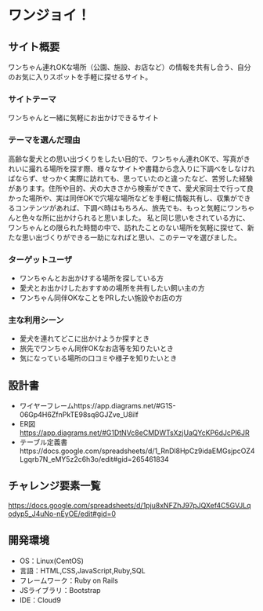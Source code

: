 # ワンジョイ！

## サイト概要
ワンちゃん連れOKな場所（公園、施設、お店など）の情報を共有し合う、自分のお気に入りスポットを手軽に探せるサイト。

### サイトテーマ
ワンちゃんと一緒に気軽にお出かけできるサイト

### テーマを選んだ理由
高齢な愛犬との思い出づくりをしたい目的で、ワンちゃん連れOKで、写真がきれいに撮れる場所を探す際、様々なサイトや書籍から念入りに下調べをしなければならず、せっかく実際に訪れても、思っていたのと違ったなど、苦労した経験があります。住所や目的、犬の大きさから検索ができて、愛犬家同士で行って良かった場所や、実は同伴OKで穴場な場所などを手軽に情報共有し、収集ができるコンテンツがあれば、下調べ時はもちろん、旅先でも、もっと気軽にワンちゃんと色々な所に出かけられると思いました。
私と同じ思いをされている方に、ワンちゃんとの限られた時間の中で、訪れたことのない場所を気軽に探せて、新たな思い出づくりができる一助になればと思い、このテーマを選びました。

### ターゲットユーザ
- ワンちゃんとお出かけする場所を探している方
- 愛犬とお出かけしたおすすめの場所を共有したい飼い主の方
- ワンちゃん同伴OKなことをPRしたい施設やお店の方


### 主な利用シーン
- 愛犬を連れてどこに出かけようか探すとき
- 旅先でワンちゃん同伴OKなお店等を知りたいとき
- 気になっている場所の口コミや様子を知りたいとき


## 設計書
- ワイヤーフレームhttps://app.diagrams.net/#G1S-06Gp4H6ZfnPkTE98sq8GJZve_U8ilf
- ER図
https://app.diagrams.net/#G1DtNVc8eCMDWTsXzjUaQYcKP6dJcPl6JR
- テーブル定義書https://docs.google.com/spreadsheets/d/1_RnDl8HpCz9idaEMGsjpcOZ4Lgqrb7N_eMY5z2c6h3o/edit#gid=265461834

## チャレンジ要素一覧
https://docs.google.com/spreadsheets/d/1pju8xNFZhJ97pJQXef4C5GVJLqodyp5_J4uNo-nEyOE/edit#gid=0


## 開発環境
- OS：Linux(CentOS)
- 言語：HTML,CSS,JavaScript,Ruby,SQL
- フレームワーク：Ruby on Rails
- JSライブラリ：Bootstrap
- IDE：Cloud9
